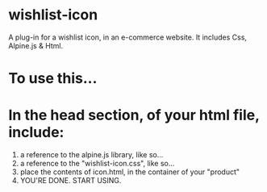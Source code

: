# wishlist-icon
A plug-in for a wishlist icon, in an e-commerce website. It includes Css, Alpine.js &amp; Html.

# To use this...
# In the head section, of your html file, include:

1. a reference to the alpine.js library, like so... <script src="//unpkg.com/alpinejs" defer></script>
2. a reference to the "wishlist-icon.css", like so... <link href="wishlist-icon.css" rel="stylesheet" />
3. place the contents of icon.html, in the container of your "product"
4. YOU'RE DONE. START USING.
